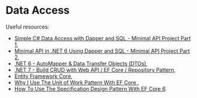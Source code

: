# Data Access

Useful resources:

- [Simple C# Data Access with Dapper and SQL - Minimal API Project Part 1](https://youtu.be/dwMFg6uxQ0I),
- [Minimal API in .NET 6 Using Dapper and SQL - Minimal API Project Part 2](https://youtu.be/5tYSO5mAjXs),
- [.NET 6 - AutoMapper & Data Transfer Objects (DTOs)](https://youtu.be/Wm7hN0S-AdU),
- [.NET 7 - Build CRUD with Web API / EF Core / Repository Pattern](https://youtu.be/nIOqO5N2_ss),
- [Entity Framework Core](https://youtube.com/playlist?list=PLYpjLpq5ZDGtE9kCEhIiK2C9tMZaTdNcN),
- [Why I Use The Unit of Work Pattern With EF Core ](https://youtu.be/vN_j1Bs0ALU),
- [How To Use The Specification Design Pattern With EF Core 6](https://youtu.be/rdY5ElleWKY).
